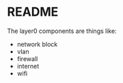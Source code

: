 # README

The layer0 components are things like:
- network block
- vlan
- firewall
- internet
- wifi
